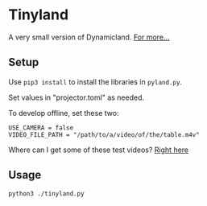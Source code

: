 # Tinyland
A very small version of Dynamicland. [For more...](https://www.notion.so/Tinyland-f05733c9b73141c181352f5b5012ce1a)

## Setup
Use `pip3 install` to install the libraries in `pyland.py`.

Set values in "projector.toml" as needed. 

To develop offline, set these two:
```
USE_CAMERA = false 
VIDEO_FILE_PATH = "/path/to/a/video/of/the/table.m4v"
``` 

Where can I get some of these test videos? [Right here](https://www.dropbox.com/s/qy7gj1giyj1gpd3/tinyland-test-videos.zip?dl=0)

## Usage
`python3 ./tinyland.py`
